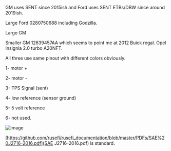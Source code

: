 GM uses SENT since 2015ish and Ford uses SENT ETBs/DBW since around 2019ish.

Large Ford 0280750688 including Godzilla.

Large GM

Smaller GM 12639457AA which seems to point me at 2012 Buick regal. Opel Insignia 2.0 turbo A20NFT.

All three use same pinout with different colors obviously.


1- motor +

2- motor -

3- TPS Signal (sent)

4- low reference (sensor ground)

5- 5 volt reference

6- not used.

![image](https://user-images.githubusercontent.com/48498823/201540621-2477aa01-176c-4e65-ba9d-a32ddd1d671a.png)





[https://github.com/rusefi/rusefi_documentation/blob/master/PDFs/SAE%20J2716-2016.pdf](SAE J2716-2016.pdf) is standard.